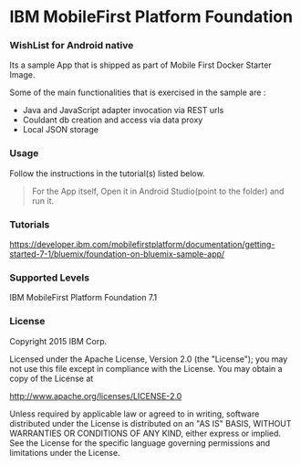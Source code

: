 IBM MobileFirst Platform Foundation
===================================

### WishList for Android native

Its a sample App that is shipped as part of Mobile First Docker Starter Image.

Some of the main functionalities that is exercised in the sample are :

-	Java and JavaScript adapter invocation via REST urls
-	Couldant db creation and access via data proxy
-	Local JSON storage

### Usage

Follow the instructions in the tutorial(s) listed below.

> For the App itself, Open it in Android Studio(point to the folder) and run it.

### Tutorials

https://developer.ibm.com/mobilefirstplatform/documentation/getting-started-7-1/bluemix/foundation-on-bluemix-sample-app/

### Supported Levels

IBM MobileFirst Platform Foundation 7.1

### License

Copyright 2015 IBM Corp.

Licensed under the Apache License, Version 2.0 (the "License"); you may not use this file except in compliance with the License. You may obtain a copy of the License at

http://www.apache.org/licenses/LICENSE-2.0

Unless required by applicable law or agreed to in writing, software distributed under the License is distributed on an "AS IS" BASIS, WITHOUT WARRANTIES OR CONDITIONS OF ANY KIND, either express or implied. See the License for the specific language governing permissions and limitations under the License.
